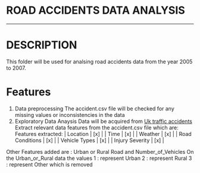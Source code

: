 # ROAD ACCIDENTS DATA ANALYSIS
************************
# DESCRIPTION 
This folder will be used for analsing road accidents data from the year 2005 to 2007.

# Features
1. Data preprocessing
The accident.csv file will be checked for any missing values or inconsistencies in the data
1. Exploratory Data Anaysis
Data will be acquired from [Uk traffic accidents]("https://www.kaggle.com/datasets/daveianhickey/2000-16-traffic-flow-england-scotland-wales/data?select=accidents_2005_to_2007.csv")
Extract relevant data features from the accident.csv file  which are:
Features extracted: 
| Location  | [x]  |
|  Time | [x]  |
|  Weather |  [x] |
|  Road Conditions | [x]  |
|  Vehicle Types | [x]  |
|  Injury Severity | [x]  |

Other Features added are : Urban or Rural Road and Number_of_Vehicles
On the Urban_or_Rural data the values 
1 : represent Urban
2 : represent Rural
3 : represent Other which is removed
